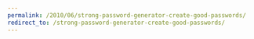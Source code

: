 ```yaml
---
permalink: /2010/06/strong-password-generator-create-good-passwords/
redirect_to: /strong-password-generator-create-good-passwords/
---
```

